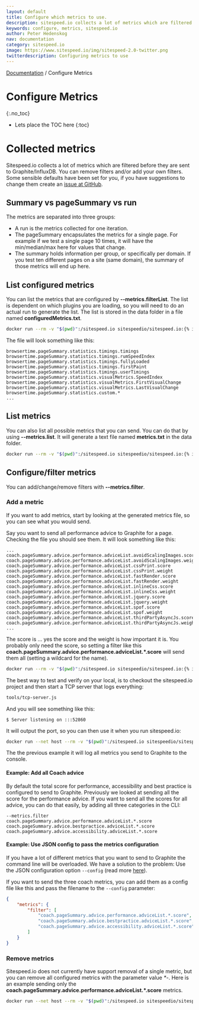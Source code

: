 ```yaml
---
layout: default
title: Configure which metrics to use.
description: sitespeed.io collects a lot of metrics which are filtered before they are sent to Graphite/InfluxDB. You can remove filters and/or add your own filters.
keywords: configure, metrics, sitespeed.io
author: Peter Hedenskog
nav: documentation
category: sitespeed.io
image: https://www.sitespeed.io/img/sitespeed-2.0-twitter.png
twitterdescription: Configuring metrics to use
---
```

[Documentation]({{site.baseurl}}/documentation/sitespeed.io/) / Configure Metrics

# Configure Metrics
{:.no_toc}

* Lets place the TOC here
{:toc}

# Collected metrics
Sitespeed.io collects a lot of metrics which are filtered before they are sent to Graphite/InfluxDB. You can remove
filters and/or add your own filters. Some sensible defaults have been set for you, if you have suggestions to change
them create an [issue at GitHub](https://github.com/sitespeedio/sitespeed.io/issues/new).

## Summary vs pageSummary vs run
The metrics are separated into three groups:

* A run is the metrics collected for one iteration.
* The pageSummary encapsulates the metrics for a single page. For example if we test a single page 10 times, it will have
the min/median/max here for values that change.
* The summary holds information per group, or specifically per domain. If you test ten different pages on a site (same domain), the summary of those metrics will end up here.

## List configured metrics
You can list the metrics that are configured by **\-\-metrics.filterList**. The list is dependent on which plugins you
are loading, so you will need to do an actual run to generate the list. The list is stored in the data folder in a file
named **configuredMetrics.txt**.

~~~bash
docker run --rm -v "$(pwd)":/sitespeed.io sitespeedio/sitespeed.io:{% include version/sitespeed.io.txt %} https://www.sitespeed.io --metrics.filterList
~~~

The file will look something like this:

~~~
browsertime.pageSummary.statistics.timings.timings
browsertime.pageSummary.statistics.timings.rumSpeedIndex
browsertime.pageSummary.statistics.timings.fullyLoaded
browsertime.pageSummary.statistics.timings.firstPaint
browsertime.pageSummary.statistics.timings.userTimings
browsertime.pageSummary.statistics.visualMetrics.SpeedIndex
browsertime.pageSummary.statistics.visualMetrics.FirstVisualChange
browsertime.pageSummary.statistics.visualMetrics.LastVisualChange
browsertime.pageSummary.statistics.custom.*
...
~~~

## List metrics
You can also list all possible metrics that you can send. You can do that by using **\-\-metrics.list**. It will
generate a text file named **metrics.txt** in the data folder.

~~~bash
docker run --rm -v "$(pwd)":/sitespeed.io sitespeedio/sitespeed.io:{% include version/sitespeed.io.txt %} https://www.sitespeed.io --metrics.list
~~~


## Configure/filter metrics
You can add/change/remove filters with **\-\-metrics.filter**.

### Add a metric
If you want to add metrics, start by looking at the generated metrics file, so you can see what you would send.

Say you want to send all performance advice to Graphite for a page. Checking the file you should see them. It will look
something like this:

~~~
...
coach.pageSummary.advice.performance.adviceList.avoidScalingImages.score
coach.pageSummary.advice.performance.adviceList.avoidScalingImages.weight
coach.pageSummary.advice.performance.adviceList.cssPrint.score
coach.pageSummary.advice.performance.adviceList.cssPrint.weight
coach.pageSummary.advice.performance.adviceList.fastRender.score
coach.pageSummary.advice.performance.adviceList.fastRender.weight
coach.pageSummary.advice.performance.adviceList.inlineCss.score
coach.pageSummary.advice.performance.adviceList.inlineCss.weight
coach.pageSummary.advice.performance.adviceList.jquery.score
coach.pageSummary.advice.performance.adviceList.jquery.weight
coach.pageSummary.advice.performance.adviceList.spof.score
coach.pageSummary.advice.performance.adviceList.spof.weight
coach.pageSummary.advice.performance.adviceList.thirdPartyAsyncJs.score
coach.pageSummary.advice.performance.adviceList.thirdPartyAsyncJs.weight
...
~~~

The score is ... yes the score and the weight is how important it is. You probably only need the score, so setting a
filter like this **coach.pageSummary.advice.performance.adviceList.\*.score** will send them all (setting a wildcard for
the name).

~~~bash
docker run --rm -v "$(pwd)":/sitespeed.io sitespeedio/sitespeed.io:{% include version/sitespeed.io.txt %} https://www.sitespeed.io --metrics.filter coach.pageSummary.advice.performance.adviceList.*.score -n 1
~~~

The best way to test and verify on your local, is to checkout the sitespeed.io project and then start a TCP server that
logs everything:

~~~bash
tools/tcp-server.js
~~~

And you will see something like this:

~~~
$ Server listening on :::52860
~~~

It will output the port, so you can then use it when you run sitespeed.io:

~~~bash
docker run --net host --rm -v "$(pwd)":/sitespeed.io sitespeedio/sitespeed.io:{% include version/sitespeed.io.txt %} --metrics.list https://www.sitespeed.io -n 1 --metrics.filter coach.pageSummary.advice.performance.adviceList.*.score --graphite.host 127.0.0.1 --graphite.port 52860
~~~

The the previous example it will log all metrics you send to Graphite to the console.

#### Example: Add all Coach advice

By default the total score for performance, accessibility and best practice is configured to send to Graphite.
Previously we looked at sending all the score for the performance advice. If you want to send all the scores for all
advice, you can do that easily, by adding all three categories in the CLI:

~~~shell
--metrics.filter coach.pageSummary.advice.performance.adviceList.*.score coach.pageSummary.advice.bestpractice.adviceList.*.score coach.pageSummary.advice.accessibility.adviceList.*.score
~~~

#### Example: Use JSON config to pass the metrics configuration
If you have a lot of different metrics that you want to send to Graphite the command line will be overloaded. We have a
solution to the problem: Use the JSON configuration option <code>--config</code> (read more
[here]({{site.baseurl}}/documentation/sitespeed.io/configuration/#configuration-as-json)).

If you want to send the three coach metrics, you can add them as a config file like this and pass the filename to the
<code>--config</code> parameter:

~~~json
{
    "metrics": {
        "filter": [
            "coach.pageSummary.advice.performance.adviceList.*.score",
            "coach.pageSummary.advice.bestpractice.adviceList.*.score",
            "coach.pageSummary.advice.accessibility.adviceList.*.score"
        ]
    }
}
~~~

### Remove metrics
Sitespeed.io does not currently have support removal of a single metric, but you can
remove all configured metrics with the parameter value *\*-*. Here is an example sending only the
**coach.pageSummary.advice.performance.adviceList.\*.score** metrics.

~~~bash
docker run --net host --rm -v "$(pwd)":/sitespeed.io sitespeedio/sitespeed.io:{% include version/sitespeed.io.txt %} --metrics.list https://www.sitespeed.io -n 1 --metrics.filter *- coach.pageSummary.advice.performance.adviceList.*.score --graphite.host 127.0.0.1 --graphite.port 52860
~~~